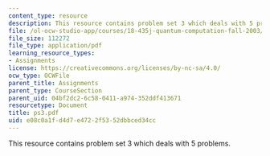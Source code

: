 ```yaml
---
content_type: resource
description: This resource contains problem set 3 which deals with 5 problems.
file: /ol-ocw-studio-app/courses/18-435j-quantum-computation-fall-2003/e08c0a1fd4d7e4722f5352dbbced34cc_ps3.pdf
file_size: 112272
file_type: application/pdf
learning_resource_types:
- Assignments
license: https://creativecommons.org/licenses/by-nc-sa/4.0/
ocw_type: OCWFile
parent_title: Assignments
parent_type: CourseSection
parent_uid: 04bf2dc2-6c58-0411-a974-352ddf413671
resourcetype: Document
title: ps3.pdf
uid: e08c0a1f-d4d7-e472-2f53-52dbbced34cc
---
```

This resource contains problem set 3 which deals with 5 problems.